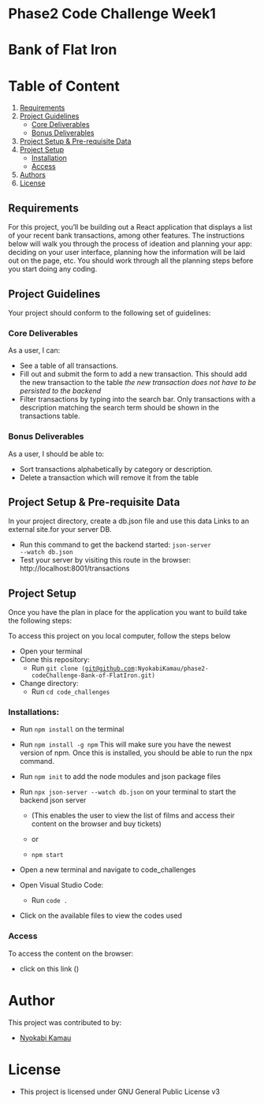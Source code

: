 # Phase2 Code Challenge Week1 
# Bank of Flat Iron

# Table of Content
1. [Requirements](#requirements)
2. [Project Guidelines](#project-guidelines)
    - [Core Deliverables](#core-deliverables)
    - [Bonus Deliverables](#bonus-deliverables)
2. [Project Setup & Pre-requisite Data](#project-setup--pre-requisite-data)
3. [Project Setup](#project-setup)
    - [Installation](#installations)
    - [Access](#access)
4. [Authors](#author)
5. [License](#license)
 

## Requirements
For this project, you’ll be building out a React application that displays a list of your recent bank transactions, among other features.
The instructions below will walk you through the process of ideation and planning your app: deciding on your user interface, planning how the information will be laid out on the page, etc. You should work through all the planning steps before you start doing any coding.

## Project Guidelines
Your project should conform to the following set of guidelines:

### Core Deliverables
As a user, I can:
- See a table of all transactions.
- Fill out and submit the form to add a new transaction. This should add the new transaction to the table *the new transaction does not have to be persisted to the backend*
- Filter transactions by typing into the search bar. Only transactions with a description matching the search term should be shown in the transactions table.

### Bonus Deliverables
As a user, I should be able to:
- Sort transactions alphabetically by category or description.
- Delete a transaction which will remove it from the table

## Project Setup & Pre-requisite Data
In your project directory, create a db.json file and use this data Links to an external site.for your server DB.

* Run this command to get the backend started: <code>json-server --watch db.json</code>
* Test your server by visiting this route in the browser: http://localhost:8001/transactions
 

## Project Setup
Once you have the plan in place for the application you want to build take the following steps:

To access this project on you local computer, follow the steps below
* Open your terminal
* Clone this repository: 
    - Run <code>git clone (git@github.com:NyokabiKamau/phase2-codeChallenge-Bank-of-FlatIron.git)</code>
* Change directory:
    - Run <code>cd code_challenges</code>

### Installations:
* Run <code>npm install</code> on the terminal

* Run <code>npm install -g npm</code> This will make sure you have the newest version of npm. Once this is installed, you should be able to run the npx command.

* Run <code>npm init</code> to add the node modules and json package files

* Run <code>npx json-server --watch db.json</code> on your terminal to start the backend json server
   * (This enables the user to view the list of films and access their content on the browser and buy tickets)

   * or
   
   * <code>npm start</code>

* Open a new terminal and navigate to code_challenges 
* Open Visual Studio Code:
    - Run <code>code .</code>
* Click on the available files to view the codes used

### Access
To access the content on the browser:
* click on this link ()

# Author
This project was contributed to by: 
* [Nyokabi Kamau](https://github.com/NyokabiKamau/)

# License
* This project is licensed under GNU General Public License v3
